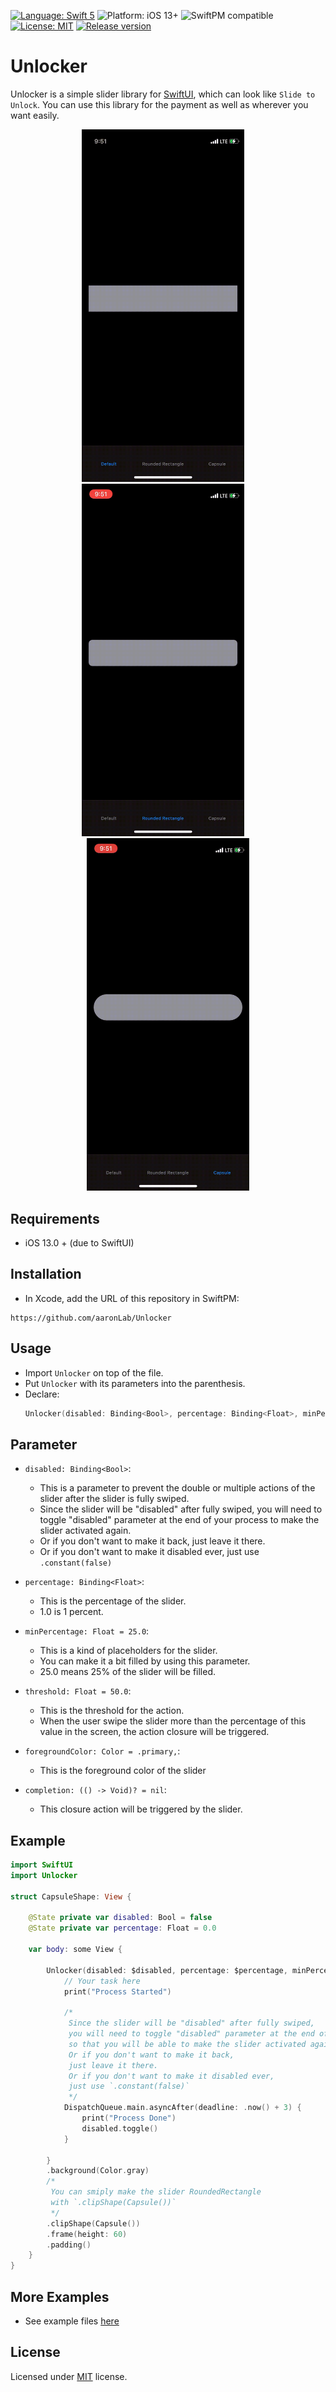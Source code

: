 [![Language: Swift 5](https://img.shields.io/badge/language-Swift5-orange?style=flat&logo=swift)](https://developer.apple.com/swift)
![Platform: iOS 13+](https://img.shields.io/badge/platform-iOS%2013%2B-blue?style=flat&logo=apple)
![SwiftPM compatible](https://img.shields.io/badge/SPM-compatible-brightgreen?style=flat&logo=swift)
[![License: MIT](https://img.shields.io/badge/license-MIT-lightgrey?style=flat)](https://github.com/aaronLab/SweetCardScanner/blob/main/LICENSE)
[![Release version](https://img.shields.io/badge/release-v1.0.0.alpha-blue)](https://github.com/aaronLab/SweetCardScanner/releases)

# Unlocker

Unlocker is a simple slider library for [SwiftUI](https://developer.apple.com/xcode/swiftui/), which can look like `Slide to Unlock`. You can use this library for the payment as well as wherever you want easily.

<center>
<img src="./Docs/preview1.gif" width="260">
&nbsp;
&nbsp;
<img src="./Docs/preview2.gif" width="260">
&nbsp;
&nbsp;
<img src="./Docs/preview3.gif" width="260">
</center>

## Requirements

- iOS 13.0 + (due to SwiftUI)

## Installation

- In Xcode, add the URL of this repository in SwiftPM:

```http
https://github.com/aaronLab/Unlocker
```

## Usage

- Import `Unlocker` on top of the file.
- Put `Unlocker` with its parameters into the parenthesis.
- Declare:
  ```Swift
  Unlocker(disabled: Binding<Bool>, percentage: Binding<Float>, minPercentage: Float = 25.0, threshold: Float = 50.0, foregroundColor: Color = .primary, completion: (() -> Void)? = nil)
  ```

## Parameter

- `disabled: Binding<Bool>`:

  - This is a parameter to prevent the double or multiple actions of the slider after the slider is fully swiped.
  - Since the slider will be "disabled" after fully swiped, you will need to toggle "disabled" parameter at the end of your process to make the slider activated again.
  - Or if you don't want to make it back, just leave it there.
  - Or if you don't want to make it disabled ever, just use `.constant(false)`

- `percentage: Binding<Float>`:

  - This is the percentage of the slider.
  - 1.0 is 1 percent.

- `minPercentage: Float = 25.0`:

  - This is a kind of placeholders for the slider.
  - You can make it a bit filled by using this parameter.
  - 25.0 means 25% of the slider will be filled.

- `threshold: Float = 50.0`:

  - This is the threshold for the action.
  - When the user swipe the slider more than the percentage of this value in the screen, the action closure will be triggered.

- `foregroundColor: Color = .primary,`:

  - This is the foreground color of the slider

- `completion: (() -> Void)? = nil`:
  - This closure action will be triggered by the slider.

## Example

```Swift
import SwiftUI
import Unlocker

struct CapsuleShape: View {

    @State private var disabled: Bool = false
    @State private var percentage: Float = 0.0

    var body: some View {

        Unlocker(disabled: $disabled, percentage: $percentage, minPercentage: 0.0, threshold: 50.0, foregroundColor: .red) {
            // Your task here
            print("Process Started")

            /*
             Since the slider will be "disabled" after fully swiped,
             you will need to toggle "disabled" parameter at the end of your process,
             so that you will be able to make the slider activated again.
             Or if you don't want to make it back,
             just leave it there.
             Or if you don't want to make it disabled ever,
             just use `.constant(false)`
             */
            DispatchQueue.main.asyncAfter(deadline: .now() + 3) {
                print("Process Done")
                disabled.toggle()
            }

        }
        .background(Color.gray)
        /*
         You can smiply make the slider RoundedRectangle
         with `.clipShape(Capsule())`
         */
        .clipShape(Capsule())
        .frame(height: 60)
        .padding()
    }
}
```

## More Examples

- See example files [here](https://github.com/aaronLab/Unlocker/tree/master/Examples/Examples)

## License

Licensed under [MIT](https://github.com/aaronLab/Unlocker/blob/master/LICENSE) license.
